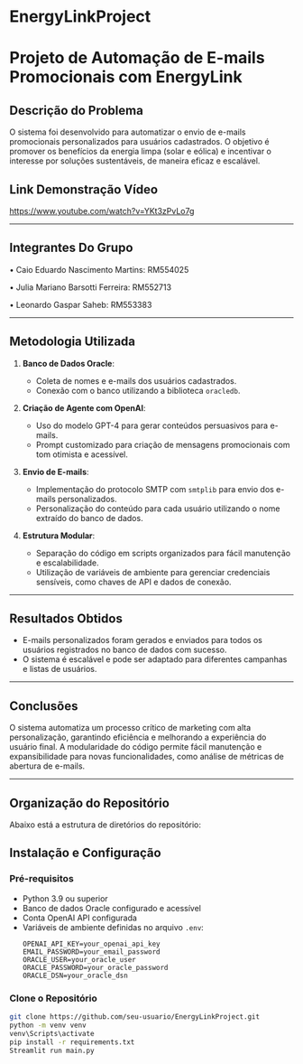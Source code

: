 # EnergyLinkProject

# Projeto de Automação de E-mails Promocionais com EnergyLink

## **Descrição do Problema**
O sistema foi desenvolvido para automatizar o envio de e-mails promocionais personalizados para usuários cadastrados. O objetivo é promover os benefícios da energia limpa (solar e eólica) e incentivar o interesse por soluções sustentáveis, de maneira eficaz e escalável.

## **Link Demonstração Vídeo**
https://www.youtube.com/watch?v=YKt3zPvLo7g

---

## **Integrantes Do Grupo**
• Caio Eduardo Nascimento Martins: RM554025

• Julia Mariano Barsotti Ferreira: RM552713

• Leonardo Gaspar Saheb: RM553383

---
## **Metodologia Utilizada**
1. **Banco de Dados Oracle**:
   - Coleta de nomes e e-mails dos usuários cadastrados.
   - Conexão com o banco utilizando a biblioteca `oracledb`.

2. **Criação de Agente com OpenAI**:
   - Uso do modelo GPT-4 para gerar conteúdos persuasivos para e-mails.
   - Prompt customizado para criação de mensagens promocionais com tom otimista e acessível.

3. **Envio de E-mails**:
   - Implementação do protocolo SMTP com `smtplib` para envio dos e-mails personalizados.
   - Personalização do conteúdo para cada usuário utilizando o nome extraído do banco de dados.

4. **Estrutura Modular**:
   - Separação do código em scripts organizados para fácil manutenção e escalabilidade.
   - Utilização de variáveis de ambiente para gerenciar credenciais sensíveis, como chaves de API e dados de conexão.

---

## **Resultados Obtidos**
- E-mails personalizados foram gerados e enviados para todos os usuários registrados no banco de dados com sucesso.
- O sistema é escalável e pode ser adaptado para diferentes campanhas e listas de usuários.

---

## **Conclusões**
O sistema automatiza um processo crítico de marketing com alta personalização, garantindo eficiência e melhorando a experiência do usuário final. A modularidade do código permite fácil manutenção e expansibilidade para novas funcionalidades, como análise de métricas de abertura de e-mails.

---

## **Organização do Repositório**

Abaixo está a estrutura de diretórios do repositório:

## **Instalação e Configuração**

### **Pré-requisitos**
- Python 3.9 ou superior
- Banco de dados Oracle configurado e acessível
- Conta OpenAI API configurada
- Variáveis de ambiente definidas no arquivo `.env`:
  ```env
  OPENAI_API_KEY=your_openai_api_key
  EMAIL_PASSWORD=your_email_password
  ORACLE_USER=your_oracle_user
  ORACLE_PASSWORD=your_oracle_password
  ORACLE_DSN=your_oracle_dsn

### **Clone o Repositório**

   ```bash
   git clone https://github.com/seu-usuario/EnergyLinkProject.git
   python -m venv venv
   venv\Scripts\activate
   pip install -r requirements.txt
   Streamlit run main.py

